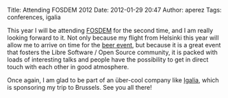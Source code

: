 Title: Attending FOSDEM 2012
Date: 2012-01-29 20:47
Author: aperez
Tags: conferences, igalia

This year I will be attending [FOSDEM][] for the second time, and I am
really looking forward to it. Not only because my flight from Helsinki
this year will allow me to arrive on time for the [beer event][], but
because it is a great event that fosters the Libre Software / Open
Source community, it is packed with loads of interesting talks and
people have the possibility to get in direct touch with each other in
good atmosphere.

Once again, I am glad to be part of an über-cool company like
[Igalia][], which is sponsoring my trip to Brussels. See you all there!

  [FOSDEM]: http://www.fosdem.org
  [beer event]: http://fosdem.org/2012/beerevent
  [Igalia]: http://www.igalia.com
